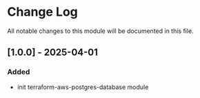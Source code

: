 # Change Log

All notable changes to this module will be documented in this file.


## [1.0.0] - 2025-04-01

### Added

- init terraform-aws-postgres-database module
